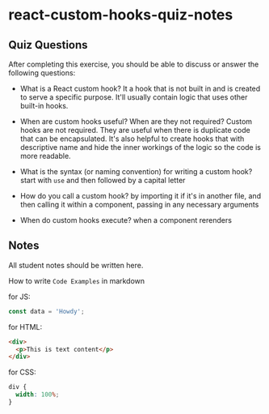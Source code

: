 # react-custom-hooks-quiz-notes

## Quiz Questions

After completing this exercise, you should be able to discuss or answer the following questions:

- What is a React custom hook?
  It a hook that is not built in and is created to serve a specific purpose. It'll usually contain logic that uses other built-in hooks.

- When are custom hooks useful? When are they not required?
  Custom hooks are not required. They are useful when there is duplicate code that can be encapsulated. It's also helpful to create hooks that with descriptive name and hide the inner workings of the logic so the code is more readable.

- What is the syntax (or naming convention) for writing a custom hook?
  start with `use` and then followed by a capital letter

- How do you call a custom hook?
  by importing it if it's in another file, and then calling it within a component, passing in any necessary arguments

- When do custom hooks execute?
  when a component rerenders

## Notes

All student notes should be written here.

How to write `Code Examples` in markdown

for JS:

```javascript
const data = 'Howdy';
```

for HTML:

```html
<div>
  <p>This is text content</p>
</div>
```

for CSS:

```css
div {
  width: 100%;
}
```

